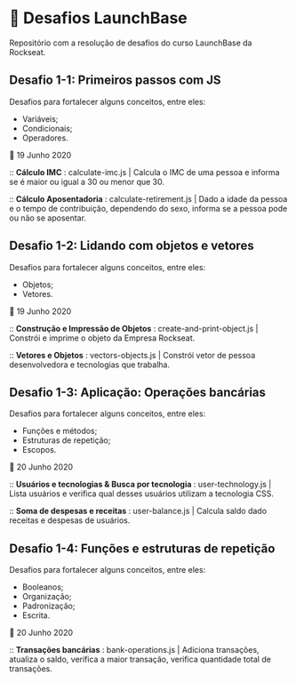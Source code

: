 # :rocket: Desafios LaunchBase
Repositório com a resolução de desafios do curso LaunchBase da Rockseat.


##  Desafio 1-1: Primeiros passos com JS 

Desafios para fortalecer alguns conceitos, entre eles:
- Variáveis;
- Condicionais;
- Operadores.


📆 19 Junho 2020

:: **Cálculo IMC** : calculate-imc.js | Calcula o IMC de uma pessoa e informa se é maior ou igual a 30 ou menor que 30.

:: **Cálculo Aposentadoria** : calculate-retirement.js | Dado a idade da pessoa e o tempo de contribuição, dependendo do sexo, informa se a pessoa pode ou não se aposentar.

##  Desafio 1-2: Lidando com objetos e vetores 

Desafios para fortalecer alguns conceitos, entre eles:
- Objetos;
- Vetores.

📆 19 Junho 2020

:: **Construção e Impressão de Objetos** : create-and-print-object.js | Constrói e imprime o objeto da Empresa Rockseat.

:: **Vetores e Objetos** : vectors-objects.js | Constrói vetor de pessoa desenvolvedora e tecnologias que trabalha.


##  Desafio 1-3: Aplicação: Operações bancárias 

Desafios para fortalecer alguns conceitos, entre eles:

- Funções e métodos;
- Estruturas de repetição;
- Escopos.

📆 20 Junho 2020

:: **Usuários e tecnologias & Busca por tecnologia** : user-technology.js | Lista usuários e verifica qual desses usuários utilizam a tecnologia CSS.

:: **Soma de despesas e receitas** : user-balance.js | Calcula saldo dado receitas e despesas de usuários.

##  Desafio 1-4: Funções e estruturas de repetição 

Desafios para fortalecer alguns conceitos, entre eles:

- Booleanos;
- Organização;
- Padronização;
- Escrita.

📆 20 Junho 2020

:: **Transações bancárias** : bank-operations.js | Adiciona transações, atualiza o saldo, verifica a maior transação, verifica quantidade total de transações.